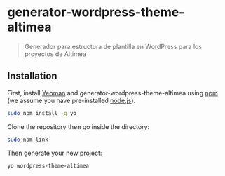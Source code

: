 # generator-wordpress-theme-altimea
> Generador para estructura de plantilla en WordPress para los proyectos de Altimea

## Installation

First, install [Yeoman](http://yeoman.io) and generator-wordpress-theme-altimea using [npm](https://www.npmjs.com/) (we assume you have pre-installed [node.js](https://nodejs.org/)).

```bash
sudo npm install -g yo
```
Clone the repository then go inside the directory:

```bash
sudo npm link
```

Then generate your new project:

```bash
yo wordpress-theme-altimea
```
